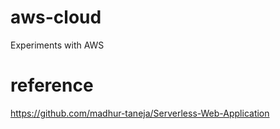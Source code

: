 # aws-cloud
Experiments with AWS


# reference
https://github.com/madhur-taneja/Serverless-Web-Application
